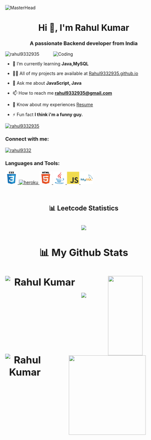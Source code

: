 ![MasterHead](https://r7q6w9z6.rocketcdn.me/career/wp-content/uploads/2020/03/giphy-7.gif)
<h1 align="center">Hi 👋, I'm Rahul Kumar</h1>
<h3 align="center">A passionate Backend developer from India</h3>
<img align="right" alt="Coding" width="350" src="https://www.wingstechsolutions.com/wp-content/uploads/2022/03/full-stack-development.gif" > 

<p align="left"> <img  src="https://komarev.com/ghpvc/?username=rahul9332935&label=Profile%20views&color=0e75b6&style=flat" alt="rahul9332935"/></p >

    

- 🌱 I’m currently learning **Java,MySQL** 

- 👨‍💻 All of my projects are available at [Rahul9332935.github.io](Rahul9332935.github.io )

- 💬 Ask me about **JavaScript, Java**

- 📫 How to reach me **rahul9332935@gmail.com**

- 📄 Know about my experiences [Resume](https://bit.ly/Rahul_resume)

- ⚡ Fun fact **I think i'm a funny guy.**

<p align="left"> <a href="https://github.com/ryo-ma/github-profile-trophy"><img src="https://github-profile-trophy.vercel.app/?username=rahul9332935" alt="rahul9332935" /></a> </p>

<h3 align="left">Connect with me:</h3>
<p align="left">

<a href="https://linkedin.com/in/rahul9332" target="blank"><img align="center" src="https://raw.githubusercontent.com/rahuldkjain/github-profile-readme-generator/master/src/images/icons/Social/linked-in-alt.svg" alt="rahul9332" height="30" width="40" /></a>
</p>

<h3 align="left">Languages and Tools:</h3>
<p align="left"> <a href="https://www.w3schools.com/css/" target="_blank" rel="noreferrer"> <img src="https://raw.githubusercontent.com/devicons/devicon/master/icons/css3/css3-original-wordmark.svg" alt="css3" width="40" height="40"/> </a> <a href="https://heroku.com" target="_blank" rel="noreferrer"> <img src="https://www.vectorlogo.zone/logos/heroku/heroku-icon.svg" alt="heroku" width="40" height="40"/> </a> <a href="https://www.w3.org/html/" target="_blank" rel="noreferrer"> <img src="https://raw.githubusercontent.com/devicons/devicon/master/icons/html5/html5-original-wordmark.svg" alt="html5" width="40" height="40"/> </a> <a href="https://www.java.com" target="_blank" rel="noreferrer"> <img src="https://raw.githubusercontent.com/devicons/devicon/master/icons/java/java-original.svg" alt="java" width="40" height="40"/> </a> <a href="https://developer.mozilla.org/en-US/docs/Web/JavaScript" target="_blank" rel="noreferrer"> <img src="https://raw.githubusercontent.com/devicons/devicon/master/icons/javascript/javascript-original.svg" alt="javascript" width="40" height="40"/> </a> <a href="https://www.mysql.com/" target="_blank" rel="noreferrer"> <img src="https://raw.githubusercontent.com/devicons/devicon/master/icons/mysql/mysql-original-wordmark.svg" alt="mysql" width="40" height="40"/> </a> </p>



<br>
<h2 align="center">📊 Leetcode Statistics<h2>
<div align="center">
<img  src="https://leetcard.jacoblin.cool/rahul9332?ext=activity" />
<br/>


    

<h2 align="center">📊 My Github Stats<h2>
<div>
  <img align="left" src="https://github-readme-streak-stats.herokuapp.com/?user=Rahul9332935&theme=react" alt="Rahul Kumar" height="250px" width="47%"/>
  <img align="right" src="https://github-readme-stats.vercel.app/api?username=Rahul9332935&show_icons=true&theme=react" height="255px" width="47%"  />
<div>
  </br>
  
<div>
  <img align="left" src="https://github-readme-stats.vercel.app/api/top-langs/?username=Rahul9332935&theme=react&langs_count=8" alt="Rahul Kumar" height="260px" width="25%" />
  <img align="right" src="https://activity-graph.herokuapp.com/graph?username=Rahul9332935&bg_color=181818&color=5BCDEC&line=5BCDEC&point=FFFFFF"   height="255px" width="70%"/>
<div

<img src="https://raw.githubusercontent.com/andreasbm/readme/master/assets/lines/colored.png">







<img src="https://raw.githubusercontent.com/Trilokia/Trilokia/379277808c61ef204768a61bbc5d25bc7798ccf1/bottom_header.svg" />
